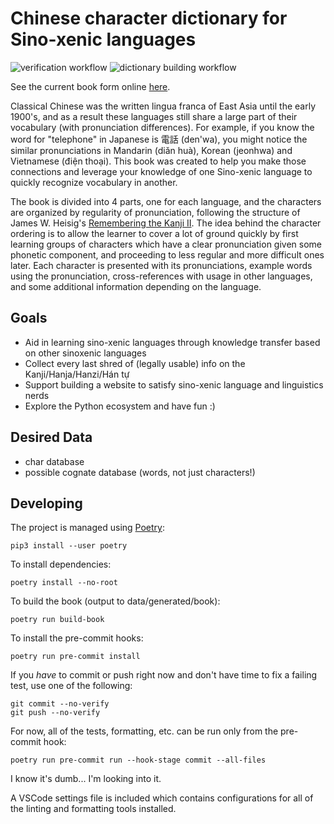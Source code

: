 # Chinese character dictionary for Sino-xenic languages

![verification workflow](https://github.com/garfieldnate/uniunihan-db/actions/workflows/verify.yml/badge.svg)
![dictionary building workflow](https://github.com/garfieldnate/uniunihan-db/actions/workflows/build_book.yml/badge.svg)

See the current book form online [here](https://garfieldnate.github.io/uniunihan-db/).

Classical Chinese was the written lingua franca of East Asia until the early 1900's, and as a result these languages still share a large part of their vocabulary (with pronunciation differences). For example, if you know the word for "telephone" in Japanese is 電話 (den'wa), you might notice the similar pronunciations in Mandarin (diǎn huà), Korean (jeonhwa) and Vietnamese (điện thoại). This book was created to help you make those connections and leverage your knowledge of one Sino-xenic language to quickly recognize vocabulary in another.

The book is divided into 4 parts, one for each language, and the characters are organized by regularity of pronunciation, following the structure of James W. Heisig's [Remembering the Kanji II](https://www.goodreads.com/book/show/495157.Remembering_the_Kanji_II). The idea behind the character ordering is to allow the learner to cover a lot of ground quickly by first learning groups of characters which have a clear pronunciation given some phonetic component, and proceeding to less regular and more difficult ones later. Each character is presented with its pronunciations, example words using the pronunciation, cross-references with usage in other languages, and some additional information depending on the language.

## Goals

-   Aid in learning sino-xenic languages through knowledge transfer based on other sinoxenic languages
-   Collect every last shred of (legally usable) info on the Kanji/Hanja/Hanzi/Hán tự
-   Support building a website to satisfy sino-xenic language and linguistics nerds
-   Explore the Python ecosystem and have fun :)

## Desired Data

-   char database
-   possible cognate database (words, not just characters!)

## Developing

The project is managed using [Poetry](https://python-poetry.org/docs/):

    pip3 install --user poetry

To install dependencies:

    poetry install --no-root

To build the book (output to data/generated/book):

    poetry run build-book

To install the pre-commit hooks:

    poetry run pre-commit install

If you _have_ to commit or push right now and don't have time to fix a failing test, use one of the following:

    git commit --no-verify
    git push --no-verify

For now, all of the tests, formatting, etc. can be run only from the pre-commit hook:

    poetry run pre-commit run --hook-stage commit --all-files

I know it's dumb... I'm looking into it.

A VSCode settings file is included which contains configurations for all of the linting and formatting tools installed.

